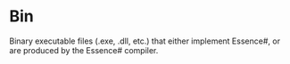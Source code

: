 Bin
===

Binary executable files (.exe, .dll, etc.) that either implement Essence#, or are produced by the Essence# compiler.
